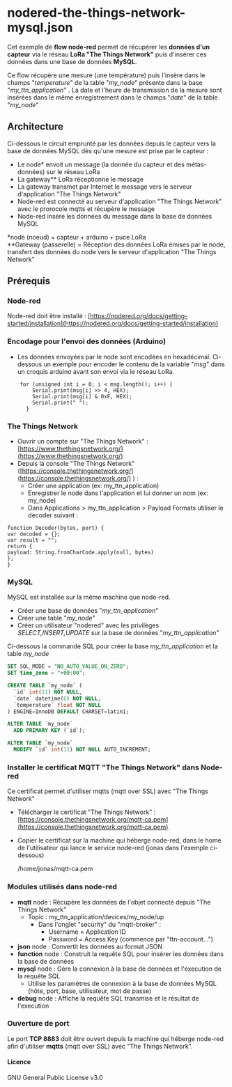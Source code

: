 # nodered-the-things-network-mysql.json

Cet exemple de **flow node-red** permet de récupérer les **données d'un capteur** via le réseau **LoRa "The Things Network"** puis d'insérer ces données dans une base de données **MySQL**.

Ce flow récupère une mesure (une température) puis l'insère dans le champs "*temperature*" de la table "*my_node*" présente dans la base "*my_ttn_application*" . La date et l'heure de transmission de la mesure sont insérées dans le même enregistrement dans le champs "*date*" de la table "*my_node*"

## Architecture

Ci-dessous le circuit emprunté par les données depuis le capteur vers la base de données MySQL dès qu'une mesure est prise par le capteur :

  * Le node* envoit un message (la donnée du capteur et des métas-données) sur le réseau LoRa
  * La gateway** LoRa réceptionne le message
  * La gateway transmet par Internet le message vers le serveur d'application "The Things Network"
  * Node-red est connecté au serveur d'application "The Things Network" avec le prorocole mqtts et récupère le message
  * Node-red insère les données du message dans la base de données MySQL

\*node (noeud) = capteur + arduino + puce LoRa  
**Gateway (passerelle) = Réception des données LoRa émises par le node, transfert des données du node vers le serveur d'application "The Things Network"

## Prérequis

### Node-red

Node-red doit être installé : [https://nodered.org/docs/getting-started/installation](https://nodered.org/docs/getting-started/installation) 

### Encodage pour l'envoi des données (Arduino)

  * Les données envoyées par le node sont encodées en hexadécimal. Ci-dessous un exemple pour encoder le contenu de la variable "*msg*" dans un croquis arduino avant son envoi via le réseau LoRa.

```
	for (unsigned int i = 0; i < msg.length(); i++) {
	    Serial.print(msg[i] >> 4, HEX);
	    Serial.print(msg[i] & 0xF, HEX);
	    Serial.print(" ");
	  }
```

### The Things Network

  * Ouvrir un compte sur "The Things Network" : [https://www.thethingsnetwork.org/](https://www.thethingsnetwork.org/)
  * Depuis la console "The Things Network" ([https://console.thethingsnetwork.org/](https://console.thethingsnetwork.org/) ) :
      * Créer une application (ex: my_ttn_application)
      * Enregistrer le node dans l'application et lui donner un nom (ex: my_node)
      * Dans Applications > my_ttn_application > Payload Formats utiliser le decoder suivant :

```
function Decoder(bytes, port) {
var decoded = {};
var result = "";
return {
payload: String.fromCharCode.apply(null, bytes)
};
}
```

### MySQL

MySQL est installée sur la même machine que node-red.

  * Créer une base de données "*my_ttn_application*"
  * Créer une table "*my_node*"
  * Créer un utilisateur "nodered" avec les privilèges *SELECT,INSERT,UPDATE* sur la base de données "*my_ttn_application*"

Ci-dessous la commande SQL pour créer la base *my_ttn_application* et la table *my_node*

```sql
SET SQL_MODE = "NO_AUTO_VALUE_ON_ZERO";
SET time_zone = "+00:00";

CREATE TABLE `my_node` (
  `id` int(11) NOT NULL,
  `date` datetime(6) NOT NULL,
  `temperature` float NOT NULL
) ENGINE=InnoDB DEFAULT CHARSET=latin1;

ALTER TABLE `my_node`
  ADD PRIMARY KEY (`id`);

ALTER TABLE `my_node`
  MODIFY `id` int(11) NOT NULL AUTO_INCREMENT;
```

### Installer le certificat MQTT "The Things Network" dans Node-red

Ce certificat permet d'utiliser mqtts (mqtt over SSL) avec "The Things Network"
 
  * Télécharger le certificat "The Things Network" : [https://console.thethingsnetwork.org/mqtt-ca.pem](https://console.thethingsnetwork.org/mqtt-ca.pem)  
  * Copier le certificat sur la machine qui héberge node-red, dans le home de l'utilisateur qui lance le service node-red (jonas dans l'exemple ci-dessous)
  
    /home/jonas/mqtt-ca.pem

### Modules utilisés dans node-red

  * **mqtt** node : Récupère les données de l'objet connecté depuis "The Things Network"
    * Topic : my_ttn_application/devices/my_node/up
      * Dans l'onglet "security" du "mqtt-broker" :
        * Username = Application ID
        * Password = Access Key (commence par "ttn-account...")
  * **json** node : Convertit les données au format JSON
  * **function** node : Construit la requête SQL pour insérer les données dans la base de données
  * **mysql** node : Gère la connexion à la base de données et l'execution de la requête SQL
    * Utilise les paramètres de connexion à la base de données MySQL (hôte, port, base, utilisateur, mot de passe)
  * **debug** node : Affiche la requête SQL transmise et le résultat de l'execution

### Ouverture de port

Le port **TCP  8883** doit être ouvert depuis la machine qui héberge node-red afin d'utiliser **mqtts** (mqtt over SSL) avec "The Things Network".

#### Licence
GNU General Public License v3.0